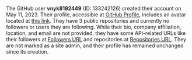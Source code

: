 The GitHub user **vnyk8192449** (ID: 133242126) created their account on May 11, 2023. Their profile, accessible at [GitHub Profile](https://github.com/vnyk8192449), includes an avatar located at [this link](https://avatars.githubusercontent.com/u/133242126?v=4). They have 3 public repositories and currently no followers or users they are following. While their bio, company affiliation, location, and email are not provided, they have some API-related URLs like their followers at [Followers URL](https://api.github.com/users/vnyk8192449/followers) and repositories at [Repositories URL](https://api.github.com/users/vnyk8192449/repos). They are not marked as a site admin, and their profile has remained unchanged since its creation.
